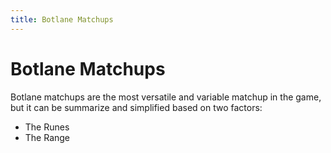 ```yaml
---
title: Botlane Matchups
---
```


# Botlane Matchups

Botlane matchups are the most versatile and variable matchup in the game, but it can be summarize and simplified based on two factors:

- The Runes
- The Range
